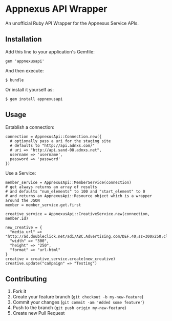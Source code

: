 # Appnexus API Wrapper

An unofficial Ruby API Wrapper for the Appnexus Service APIs.

## Installation

Add this line to your application's Gemfile:

    gem 'appnexusapi'

And then execute:

    $ bundle

Or install it yourself as:

    $ gem install appnexusapi

## Usage

Establish a connection:

    connection = AppnexusApi::Connection.new({
      # optionally pass a uri for the staging site
      # defaults to "http://api.adnxs.com/"
      # uri => "http://api.sand-08.adnxs.net",
      username => 'username',
      password => 'password'
    })

Use a Service:

    member_service = AppnexusApi::MemberService(connection)
    # get always returns an array of results
    # and defaults "num_elements" to 100 and "start_element" to 0
    # and returns an AppnexusApi::Resource object which is a wrapper around the JSON
    member = member_service.get.first

    creative_service = AppnexusApi::CreativeService.new(connection, member.id)

    new_creative = {
      "media_url" => "http://ad.doubleclick.net/adi/ABC.Advertising.com/DEF.40;sz=300x250;click0=",
      "width" => "300",
      "height" => "250",
      "format" => "url-html"
    }
    creative = creative_service.create(new_creative)
    creative.update("campaign" => "Testing")

## Contributing

1. Fork it
2. Create your feature branch (`git checkout -b my-new-feature`)
3. Commit your changes (`git commit -am 'Added some feature'`)
4. Push to the branch (`git push origin my-new-feature`)
5. Create new Pull Request
